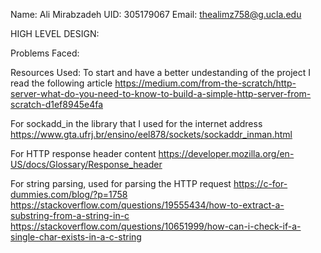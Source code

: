 Name: Ali Mirabzadeh
UID: 305179067
Email: thealimz758@g.ucla.edu


HIGH LEVEL DESIGN:


Problems Faced:



Resources Used:
To start and have a better undestanding of the project I read the following article
https://medium.com/from-the-scratch/http-server-what-do-you-need-to-know-to-build-a-simple-http-server-from-scratch-d1ef8945e4fa

For sockadd_in the library that I used for the internet address  
https://www.gta.ufrj.br/ensino/eel878/sockets/sockaddr_inman.html

For HTTP response header content
https://developer.mozilla.org/en-US/docs/Glossary/Response_header

For string parsing, used for parsing the HTTP request
https://c-for-dummies.com/blog/?p=1758
https://stackoverflow.com/questions/19555434/how-to-extract-a-substring-from-a-string-in-c
https://stackoverflow.com/questions/10651999/how-can-i-check-if-a-single-char-exists-in-a-c-string